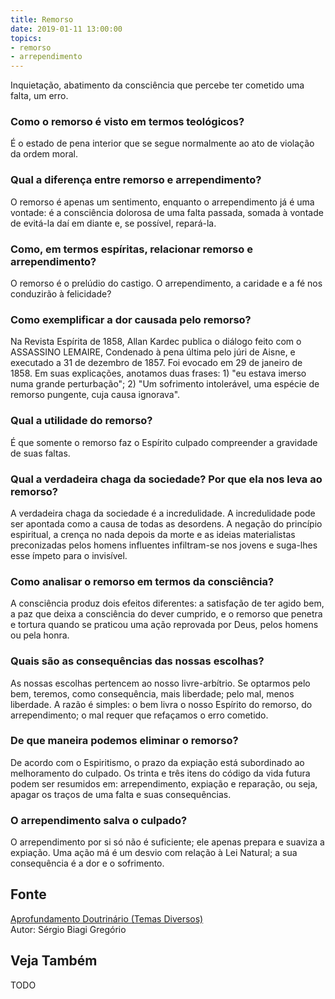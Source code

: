 ```yaml
---
title: Remorso
date: 2019-01-11 13:00:00
topics: 
- remorso
- arrependimento
---
```


Inquietação, abatimento da consciência que percebe ter cometido uma
falta, um erro.

### Como o remorso é visto em termos teológicos?
É o estado de pena interior que se segue normalmente ao ato de violação
da ordem moral.

### Qual a diferença entre remorso e arrependimento?
O remorso é apenas um sentimento, enquanto o arrependimento já é uma
vontade: é a consciência dolorosa de uma falta passada, somada à vontade
de evitá-la daí em diante e, se possível, repará-la.

### Como, em termos espíritas, relacionar remorso e arrependimento?
O remorso é o prelúdio do castigo. O arrependimento, a caridade e a fé
nos conduzirão à felicidade?

### Como exemplificar a dor causada pelo remorso?
Na Revista Espírita de 1858, Allan Kardec publica o diálogo feito com
o ASSASSINO LEMAIRE, Condenado à pena última pelo júri de Aisne, e
executado a 31 de dezembro de 1857. Foi evocado em 29 de janeiro de
1858. Em suas explicações, anotamos duas frases: 1) "eu estava imerso
numa grande perturbação"; 2) "Um sofrimento intolerável, uma espécie de
remorso pungente, cuja causa ignorava".

### Qual a utilidade do remorso?
É que somente o remorso faz o Espírito culpado compreender a gravidade
de suas faltas.

### Qual a verdadeira chaga da sociedade? Por que ela nos leva ao remorso?
A verdadeira chaga da sociedade é a incredulidade. A incredulidade pode
ser apontada como a causa de todas as desordens. A negação do princípio
espiritual, a crença no nada depois da morte e as ideias materialistas
preconizadas pelos homens influentes infiltram-se nos jovens e suga-lhes
esse ímpeto para o invisível.

### Como analisar o remorso em termos da consciência?
A consciência produz dois efeitos diferentes: a satisfação de ter agido
bem, a paz que deixa a consciência do dever cumprido, e o remorso que
penetra e tortura quando se praticou uma ação reprovada por Deus, pelos
homens ou pela honra.

### Quais são as consequências das nossas escolhas?
As nossas escolhas pertencem ao nosso livre-arbítrio. Se optarmos pelo
bem, teremos, como consequência, mais liberdade; pelo mal, menos
liberdade. A razão é simples: o bem livra o nosso Espírito do remorso,
do arrependimento; o mal requer que refaçamos o erro cometido.

### De que maneira podemos eliminar o remorso?
De acordo com o Espiritismo, o prazo da expiação está subordinado ao
melhoramento do culpado. Os trinta e três itens do código da vida futura
podem ser resumidos em: arrependimento, expiação e
reparação, ou seja, apagar os traços de uma falta e suas
consequências.

### O arrependimento salva o culpado?
O arrependimento por si só não é suficiente; ele apenas prepara e
suaviza a expiação. Uma ação má é um desvio com relação à Lei Natural; a
sua consequência é a dor e o sofrimento.

## Fonte
[Aprofundamento Doutrinário (Temas Diversos)](https://sites.google.com/view/aprofundamentodoutrinario/remorso-e-arrependimento)  
Autor: Sérgio Biagi Gregório

## Veja Também
TODO



